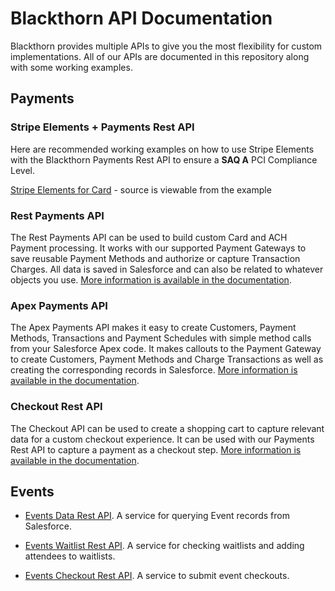 # Blackthorn API Documentation

Blackthorn provides multiple APIs to give you the most flexibility for custom implementations. All of our APIs are documented in this repository along with some working examples.

## Payments

### Stripe Elements + Payments Rest API
Here are recommended working examples on how to use Stripe Elements with the Blackthorn Payments Rest API to ensure a **SAQ A** PCI Compliance Level.

[Stripe Elements for Card](https://blackthornio.github.io/documentation/payments/stripe-web-elements-card/stripe-elements-blackthorn-payments-card.html) - source is viewable from the example

<!-- uncomment these once they're done
[Stripe Elements for ACH](https://blackthornio.github.io/documentation/payments/stripe-web-elements-ach/stripe-elements-blackthorn-payments-ach.html) - source is viewable from the example


### Authorize.net Accept Hosted + Payments Rest API
Here are recommended working examples on how to use Accept Hosted with the Blackthorn Payments Rest API to ensure a **SAQ A** PCI Compliance Level.

[Authorize.net Accept Hosted for Card](https://blackthornio.github.io/documentation/payments/authorizenet-accept-hosted-card/TODO-card.html) - source is viewable from the example


[Authorize.net Accept Hosted for eCheck](https://blackthornio.github.io/documentation/payments/authorizenet-accept-hosted-echeck/TODO-echeck.html) - source is viewable from the example
 -->


### Rest Payments API
The Rest Payments API can be used to build custom Card and ACH Payment processing. It works with our supported Payment Gateways to save reusable Payment Methods and authorize or capture Transaction Charges. All data is saved in Salesforce and can also be related to whatever objects you use. [More information is available in the documentation](/payments/payments_rest_api.md).


### Apex Payments API
The Apex Payments API makes it easy to create Customers, Payment Methods, Transactions and Payment Schedules with simple method calls from your Salesforce Apex code. It makes callouts to the Payment Gateway to create Customers, Payment Methods and Charge Transactions as well as creating the corresponding records in Salesforce. [More information is available in the documentation](/payments/payments_apex_api.md).


### Checkout Rest API
The Checkout API can be used to create a shopping cart to capture relevant data for a custom checkout experience. It can be used with our Payments Rest API to capture a payment as a checkout step. [More information is available in the documentation](/payments/checkout_api.md).


## Events

* [Events Data Rest API](/events/events_data_api.md). A service for querying Event records from Salesforce.

* [Events Waitlist Rest API](/events/events_addtowaitlist_api.md). A service for checking waitlists and adding attendees to waitlists.

* [Events Checkout Rest API](/events/events_checkout_api.md). A service to submit event checkouts.

